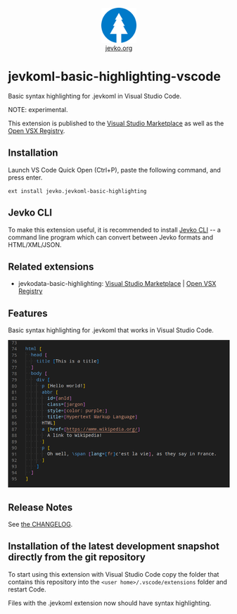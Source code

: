 <p style="text-align: center;">
<img src="jevkoml.png" width="80" height="80" /><br/>
<a href="https://jevko.org">jevko.org</a>
</p>

# jevkoml-basic-highlighting-vscode

Basic syntax highlighting for .jevkoml in Visual Studio Code.

NOTE: experimental.

This extension is published to the [Visual Studio Marketplace](https://marketplace.visualstudio.com/items?itemName=jevko.jevkoml-basic-highlighting) as well as the [Open VSX Registry](https://open-vsx.org/extension/jevko/jevkoml-basic-highlighting).

## Installation

Launch VS Code Quick Open (Ctrl+P), paste the following command, and press enter.

```
ext install jevko.jevkoml-basic-highlighting
```

## Jevko CLI

To make this extension useful, it is recommended to install [Jevko CLI](https://github.com/jevko/jevko-cli) -- a command line program which can convert between Jevko formats and HTML/XML/JSON.

## Related extensions

* jevkodata-basic-highlighting: [Visual Studio Marketplace](https://marketplace.visualstudio.com/items?itemName=jevko.jevkodata-basic-highlighting) | [Open VSX Registry](https://open-vsx.org/extension/jevko/jevkodata-basic-highlighting)

## Features

Basic syntax highlighting for .jevkoml that works in Visual Studio Code.

![screenshot](screenshot.png)

<!-- Includes experimental support for heredocs. -->

<!-- todo: expand on heredocs -->

<!-- ## Requirements

If you have any requirements or dependencies, add a section describing those and how to install and configure them. -->

<!-- ## Extension Settings

Include if your extension adds any VS Code settings through the `contributes.configuration` extension point.

For example:

This extension contributes the following settings:

* `myExtension.enable`: enable/disable this extension
* `myExtension.thing`: set to `blah` to do something -->

<!-- ## Known Issues

There is an unfixable bug where only the lines that contain an opening bracket `[` in Jevko prefixes are properly highlighted.

Other lines look the same as suffixes.

Here is an illustration:

![screenshot of the bug](screenshot-bug.png)

This is impossible to workaround, because TextMate grammars used by Visual Studio Code for basic highlighting are line-oriented, while Jevko is not.

However Visual Studio Code allows more advanced extensions for semantic highlighting which have no such limitations. Once such an extension for Jevko is published, this one will be deprecated. -->

## Release Notes

See [the CHANGELOG](CHANGELOG.md).

## Installation of the latest development snapshot directly from the git repository

To start using this extension with Visual Studio Code copy the folder that contains this repository into the `<user home>/.vscode/extensions` folder and restart Code.

Files with the .jevkoml extension now should have syntax highlighting.